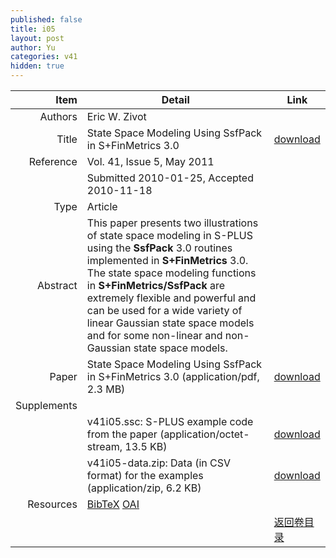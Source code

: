 ```yaml
---
published: false
title: i05
layout: post
author: Yu
categories: v41
hidden: true
---
```


| Item | Detail | Link |
|---:|---|---|
| Authors | Eric W. Zivot| |
| Title |State Space Modeling Using SsfPack in S+FinMetrics 3.0 | [download](http://www.jstatsoft.org/v41/i05/paper) |
| Reference |Vol. 41, Issue 5, May 2011 | |
| | Submitted 2010-01-25, Accepted 2010-11-18| | 
| Type | Article| |
| Abstract | This paper presents two illustrations of state space modeling in S-PLUS using the <b>SsfPack</b> 3.0 routines implemented in <b>S+FinMetrics</b> 3.0. The state space modeling functions in <b>S+FinMetrics/SsfPack</b> are extremely flexible and powerful and can be used for a wide variety of linear Gaussian state space models and for some non-linear and non-Gaussian state space models.| |
| Paper | State Space Modeling Using SsfPack in S+FinMetrics 3.0  (application/pdf, 2.3 MB)| [download](http://www.jstatsoft.org/v41/i05/paper) |
| Supplements | | |
| |v41i05.ssc:      S-PLUS example code from the paper  (application/octet-stream, 13.5 KB)|  [download](http://www.jstatsoft.org/v41/i05/supp/1) |
| |v41i05-data.zip: Data (in CSV format) for the examples  (application/zip, 6.2 KB)|  [download](http://www.jstatsoft.org/v41/i05/supp/2) |
| Resources | [BibTeX](http://www.jstatsoft.org/v41/i05/bibtex) [OAI](http://www.jstatsoft.org/oai?verb=GetRecord&identifier=oai.jstatsoft/v41/i05&prefix=oai_dc)| |
| |  | [返回卷目录]({{site.baseurl}}/volume/v41.html) |